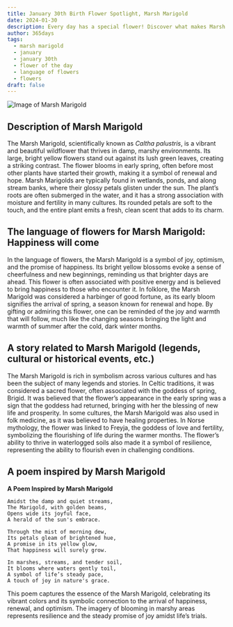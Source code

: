 ```yaml
---
title: January 30th Birth Flower Spotlight, Marsh Marigold
date: 2024-01-30
description: Every day has a special flower! Discover what makes Marsh Marigold unique as today’s birth flower and its symbolic meaning.
author: 365days
tags:
  - marsh marigold
  - january
  - january 30th
  - flower of the day
  - language of flowers
  - flowers
draft: false
---
```



![Image of Marsh Marigold](https://cdn.pixabay.com/photo/2018/04/17/15/09/caltha-palustris-3327710_640.jpg#center)

## Description of Marsh Marigold

The Marsh Marigold, scientifically known as _Caltha palustris_, is a vibrant and beautiful wildflower that thrives in damp, marshy environments. Its large, bright yellow flowers stand out against its lush green leaves, creating a striking contrast. The flower blooms in early spring, often before most other plants have started their growth, making it a symbol of renewal and hope. Marsh Marigolds are typically found in wetlands, ponds, and along stream banks, where their glossy petals glisten under the sun. The plant’s roots are often submerged in the water, and it has a strong association with moisture and fertility in many cultures. Its rounded petals are soft to the touch, and the entire plant emits a fresh, clean scent that adds to its charm.

## The language of flowers for Marsh Marigold: Happiness will come

In the language of flowers, the Marsh Marigold is a symbol of joy, optimism, and the promise of happiness. Its bright yellow blossoms evoke a sense of cheerfulness and new beginnings, reminding us that brighter days are ahead. This flower is often associated with positive energy and is believed to bring happiness to those who encounter it. In folklore, the Marsh Marigold was considered a harbinger of good fortune, as its early bloom signifies the arrival of spring, a season known for renewal and hope. By gifting or admiring this flower, one can be reminded of the joy and warmth that will follow, much like the changing seasons bringing the light and warmth of summer after the cold, dark winter months.

## A story related to Marsh Marigold (legends, cultural or historical events, etc.)

The Marsh Marigold is rich in symbolism across various cultures and has been the subject of many legends and stories. In Celtic traditions, it was considered a sacred flower, often associated with the goddess of spring, Brigid. It was believed that the flower’s appearance in the early spring was a sign that the goddess had returned, bringing with her the blessing of new life and prosperity. In some cultures, the Marsh Marigold was also used in folk medicine, as it was believed to have healing properties. In Norse mythology, the flower was linked to Freyja, the goddess of love and fertility, symbolizing the flourishing of life during the warmer months. The flower’s ability to thrive in waterlogged soils also made it a symbol of resilience, representing the ability to flourish even in challenging conditions.

## A poem inspired by Marsh Marigold

**A Poem Inspired by Marsh Marigold**

```
Amidst the damp and quiet streams,  
The Marigold, with golden beams,  
Opens wide its joyful face,  
A herald of the sun's embrace.  

Through the mist of morning dew,  
Its petals gleam of brightened hue,  
A promise in its yellow glow,  
That happiness will surely grow.  

In marshes, streams, and tender soil,  
It blooms where waters gently toil,  
A symbol of life’s steady pace,  
A touch of joy in nature's grace.
```

This poem captures the essence of the Marsh Marigold, celebrating its vibrant colors and its symbolic connection to the arrival of happiness, renewal, and optimism. The imagery of blooming in marshy areas represents resilience and the steady promise of joy amidst life’s trials.